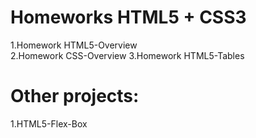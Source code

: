 Homeworks HTML5 + CSS3
=============

1.Homework HTML5-Overview <br/>
2.Homework CSS-Overview
3.Homework HTML5-Tables




Оther projects:
==============

1.HTML5-Flex-Box